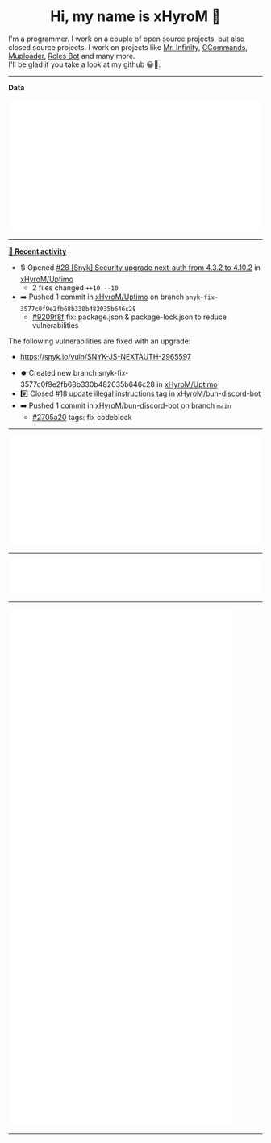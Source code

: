 <p align="center">
    <!-- <img src="https://avatars.githubusercontent.com/u/56601352" width="192" alt="hyro's pfp" /> -->
    <h1 align="center">Hi, my name is xHyroM 👋</h1>
</p>

I'm a programmer. I work on a couple of open source projects, but also closed source projects. I work on projects like [Mr. Infinity](https://discord.com/oauth2/authorize?client_id=720321585625694239&scope=bot%20applications.commands&permissions=8&redirect_uri=https://blobs.gq/imanager&prompt=consent&response_type=code), [GCommands](https://github.com/Garlic-Team/GCommands), [Muploader](https://github.com/xHyroM/Muploader), [Roles Bot](https://github.com/xHyroM/roles-bot) and many more.  
I'll be glad if you take a look at my github 😀👀.

___
**Data**

<img src="https://github.com/xHyroM/xHyroM/blob/master/.cache/base.svg">

___

**[📰 Recent activity](https://github.com/xHyroM)**
* 🔃 Opened [#28 [Snyk] Security upgrade next-auth from 4.3.2 to 4.10.2](https://github.com/xHyroM/Uptimo/pull/28) in [xHyroM/Uptimo](https://github.com/xHyroM/Uptimo)
  * 2 files changed `++10 --10`
* ➡️ Pushed 1 commit in [xHyroM/Uptimo](https://github.com/xHyroM/Uptimo) on branch `snyk-fix-3577c0f9e2fb68b330b482035b646c28`
  * [#9209f8f](https://github.com/xHyroM/Uptimo/commit/9209f8f) fix: package.json &amp; package-lock.json to reduce vulnerabilities

The following vulnerabilities are fixed with an upgrade:
- https://snyk.io/vuln/SNYK-JS-NEXTAUTH-2965597
* ⏺️ Created new branch snyk-fix-3577c0f9e2fb68b330b482035b646c28 in [xHyroM/Uptimo](https://github.com/xHyroM/Uptimo)
* #️⃣ Closed [#18 update illegal instructions tag](https://github.com/xHyroM/bun-discord-bot/issues/18) in [xHyroM/bun-discord-bot](https://github.com/xHyroM/bun-discord-bot)
* ➡️ Pushed 1 commit in [xHyroM/bun-discord-bot](https://github.com/xHyroM/bun-discord-bot) on branch `main`
  * [#2705a20](https://github.com/xHyroM/bun-discord-bot/commit/2705a20) tags: fix codeblock


___

<img src="https://github.com/xHyroM/xHyroM/blob/master/.cache/isocalendar.svg">

___

<img src="https://github.com/xHyroM/xHyroM/blob/master/.cache/languages.svg">

___

<img src="https://github.com/xHyroM/xHyroM/blob/master/.cache/achievements.svg">

___
